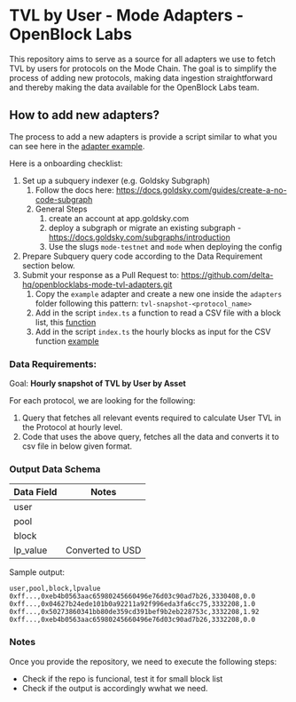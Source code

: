 # TVL by User - Mode Adapters - OpenBlock Labs

This repository aims to serve as a source for all adapters we use to fetch TVL by users for protocols on the Mode Chain. The goal is to simplify the process of adding new protocols, making data ingestion straightforward and thereby making the data available for the OpenBlock Labs team.

## How to add new adapters?

The process to add a new adapters is provide a script similar to what you can see here in the [adapter example](https://github.com/delta-hq/openblocklabs-mode-tvl-adapters/tree/main/adapters/example/). 

Here is a onboarding checklist:

1.  Set up a subquery indexer (e.g. Goldsky Subgraph)
    1.  Follow the docs here: https://docs.goldsky.com/guides/create-a-no-code-subgraph
    2. General Steps
        1.  create an account at app.goldsky.com
        2.  deploy a subgraph or migrate an existing subgraph - https://docs.goldsky.com/subgraphs/introduction
        3.  Use the slugs `mode-testnet` and `mode` when deploying the config
2.  Prepare Subquery query code according to the Data Requirement section below.
3.  Submit your response as a Pull Request to: https://github.com/delta-hq/openblocklabs-mode-tvl-adapters.git
    1.  Copy the `example` adapter and create a new one inside the `adapters` folder following this pattern: `tvl-snapshot-<protocol_name>`
    2.  Add in the script `index.ts` a function to read a CSV file with a block list, this [function](https://github.com/delta-hq/openblocklabs-mode-tvl-adapters/blob/main/adapters/example/src/index.ts#L52)
    3.  Add in the script `index.ts` the hourly blocks as input for the CSV function [example](https://github.com/delta-hq/openblocklabs-mode-tvl-adapters/blob/main/adapters/example/src/index.ts#L78)


### Data Requirements:
Goal: **Hourly snapshot of TVL by User by Asset**

For each protocol, we are looking for the following: 
1.  Query that fetches all relevant events required to calculate User TVL in the Protocol at hourly level.
2.  Code that uses the above query, fetches all the data and converts it to csv file in below given format.


### Output Data Schema

| Data Field                | Notes                                                                                  |
|---------------------------|----------------------------------------------------------------------------------------|
| user                      |                                                                                        |
| pool                      |                                                                                        |
| block                     |                                                                                        |
| lp_value                  | Converted to USD                                                                       |


Sample output:
```
user,pool,block,lpvalue
0xff...,0xeb4b0563aac65980245660496e76d03c90ad7b26,3330408,0.0
0xff...,0x04627b24ede101b0a92211a92f996eda3fa6cc75,3332208,1.0
0xff...,0x50273860341bb80de359cd391bef9b2eb228753c,3332208,1.92
0xff...,0xeb4b0563aac65980245660496e76d03c90ad7b26,3332208,0.0
```

### Notes

Once you provide the repository, we need to execute the following steps:
* Check if the repo is funcional, test it for small block list
* Check if the output is accordingly wwhat we need.